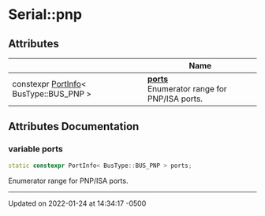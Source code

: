 # Serial::pnp


## Attributes

|                | Name           |
| -------------- | -------------- |
| constexpr [PortInfo](struct_serial_1_1_port_info/)< BusType::BUS_PNP > | **[ports](namespace_serial_1_1pnp/#variable-ports)** <br>Enumerator range for PNP/ISA ports.  |



## Attributes Documentation

### variable ports

```cpp
static constexpr PortInfo< BusType::BUS_PNP > ports;
```

Enumerator range for PNP/ISA ports. 




-------------------------------

Updated on 2022-01-24 at 14:34:17 -0500